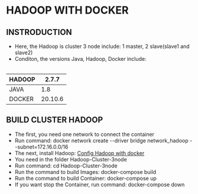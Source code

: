 # HADOOP WITH DOCKER
## INSTRODUCTION
* Here, the Hadoop is cluster 3 node include: 1 master, 2 slave(slave1 and slave2)
* Conditon, the versions Java, Hadoop, Docker include: 
 <table>
 
|  HADOOP  |  2.7.7   |
| ---------|----------|
|   JAVA   |    1.8   |
|  DOCKER  |  20.10.6 |
 
## BUILD CLUSTER HADOOP
* The first, you need one network to connect the container
* Run command: docker network create --driver bridge network_hadoop --subnet=172.16.0.0/16
* The next, install Hadoop: [Config Hadoop with docker](https://github.com/TrieanNguyen/Hadoop-Cluster-3node.git)
* You need in the folder Hadoop-Cluster-3node
* Run command: cd Hadoop-Cluster-3node
* Run the command to build Images:    docker-compose build
* Run the command to build Container: docker-compose up
* If you want stop the Container, run command:  docker-compose down 
 
